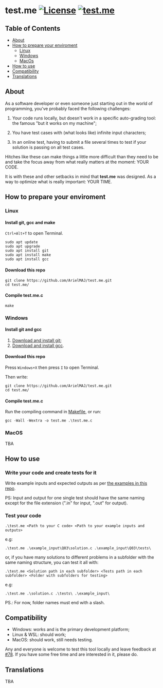 # test.me [![License](https://img.shields.io/badge/License-Apache_2.0-blue.svg)](https://github.com/ArielMAJ/test.me/blob/develop/LICENSE) [![test.me](https://github.com/ArielMAJ/test.me/actions/workflows/test.me.yml/badge.svg)](https://github.com/ArielMAJ/test.me/actions/workflows/test.me.yml)

## Table of Contents

- [About](#about)
- [How to prepare your enviroment](#how-to-prepare-your-enviroment)
    - [Linux](#linux)
    - [Windows](#windows)
    - [MacOs](#macos)
- [How to use](#how-to-use)
- [Compatibility](#compatibility)
- [Translations](#translations)

## About 

As a software developer or even someone just starting out in the world of programming, you've probably faced the following challenges:

1. Your code runs locally, but doesn't work in a specific auto-grading tool: the famous "but it works on my machine";

2. You have test cases with (what looks like) infinite input characters;

3. In an online test, having to submit a file several times to test if your solution is passing on all test cases.

Hitches like these can make things a little more difficult than they need to be and take the focus away from what really matters at the moment: YOUR CODE.

It is with these and other setbacks in mind that **test.me** was designed. As a way to optimize what is really important: YOUR TIME.

## How to prepare your enviroment 

### Linux

#### Install git, gcc and make

`Ctrl+Alt+T` to open Terminal.
```
sudo apt update
sudo apt upgrade
sudo apt install git
sudo apt install make
sudo apt install gcc
```

#### Download this repo

```
git clone https://github.com/ArielMAJ/test.me.git
cd test.me/
```

#### Compile test.me.c

```
make
```

### Windows

#### Install git and gcc

1. [Download and install git](https://git-scm.com/download/win);
2. [Download and install gcc](https://sourceforge.net/projects/mingw/).

#### Download this repo

Press `Windows+X` then press `I` to open Terminal.

Then write:
```
git clone https://github.com/ArielMAJ/test.me.git
cd test.me/
```

#### Compile test.me.c

Run the compiling command in [Makefile](./Makefile), or run:
```
gcc -Wall -Wextra -o test.me .\test.me.c
```

### MacOS

TBA

## How to use

### Write your code and create tests for it

Write example inputs and expected outputs as per [the examples in this repo](./example_input/).
 
PS: Input and output for one single test should have the same naming except for the file extension (".in" for input, ".out" for output).

### Test your code

```
.\test.me <Path to your C code> <Path to your example inputs and outputs>
```
e.g:
```
.\test.me .\example_input\Q03\solution.c .\example_input\Q03\tests\
```

or, if you have many solutions to different problems in a subfolder with the same naming structure, you can test it all with:
```
.\test.me <Solution path in each subfolder> <Tests path in each subfolder> <Folder with subfolders for testing>
```
e.g:
```
.\test.me .\solution.c .\tests\ .\example_input\
```

PS.: For now, folder names must end with a slash.

## Compatibility

- Windows: works and is the primary development platform;
- Linux & WSL: should work;
- MacOS: should work, still needs testing.

Any and everyone is welcome to test this tool locally and leave feedback at [#78](https://github.com/ArielMAJ/test.me/discussions/78). If you have some free time and are interested in it, please do.

## Translations

TBA

